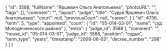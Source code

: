 {
    "id": 3588,
    "fullName": "Яршевич Ольга Анатольевна",
    "photoURL": "",
    "tags": [],
    "comment": "",
    "layout": "judge",
    "title": "Судья Яршевич Ольга Анатольевна",
    "court": null,
    "previousCourt": null,
    "career": [
        {
            "id": 4736,
            "term": 5,
            "type": "appointed",
            "court": {
                "id": "05-014-03-01",
                "name": "суд Молодечненского района"
            },
            "extra": {
                "judge_id": 3588
            },
            "comment": "",
            "house_id": "05-014-03-01",
            "judge_id": 3588,
            "position": "судья",
            "term_type": "years",
            "timestamp": "2008-06-03",
            "decree_number": "298"
        }
    ]
}